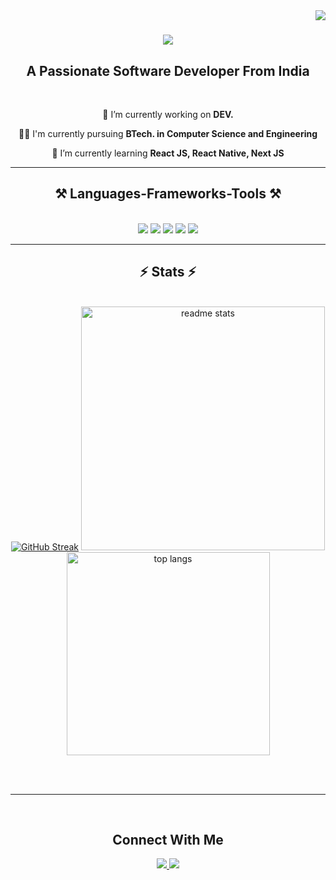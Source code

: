 <img align="right" src="https://visitor-badge.laobi.icu/badge?page_id=theankitmaurya.theankitmaurya" />

<h1 align="center">
    <img src="https://readme-typing-svg.herokuapp.com/?font=Righteous&size=35&center=true&vCenter=true&width=500&height=70&duration=4000&lines=Hi+There!+👋;+I'm+Ankit+Maurya!;" />
</h1>

<h2 align="center">A Passionate Software Developer From India</h2>

<br/>

<div align="center">
 
 🔭 I’m currently working on **DEV.**
 
 👨‍🎓 I'm currently pursuing **BTech. in Computer Science and Engineering**
 
 🌱 I’m currently learning **React JS, React Native, Next JS**

 </div>

 <hr/>
 
<h2 align="center">⚒️ Languages-Frameworks-Tools ⚒️</h2>
<br/>
<div align="center">
    <img src="https://skillicons.dev/icons?i=html,css,javascript,react,java,nextjs" />
    <img src="https://skillicons.dev/icons?i=typescript,express,nodejs,npm,redux,vite" />
    <img src="https://skillicons.dev/icons?i=vscode,androidstudio,idea,github,git,figma" />
    <img src="https://skillicons.dev/icons?i=tailwind,netlify,vercel,codepen,postman,replit" />
    <img src="https://skillicons.dev/icons?i=yarn,firebase,mongodb,appwrite,windows,powershell" />
<br/>
<hr/>

</div>

<h2 align="center">⚡ Stats ⚡</h2>
<br>
<div align=center>
  <a href="https://git.io/streak-stats"><img src="https://streak-stats.demolab.com?user=theankitmaurya&theme=monokai&border_radius=10&date_format=M%20j%5B%2C%20Y%5D" alt="GitHub Streak" /></a>
  <img width=390 src="https://github-readme-stats.vercel.app/api?username=theankitmaurya&count_private=true&show_icons=true&theme=monokai&rank_icon=github&border_radius=10" alt="readme stats" />
  <br/>
  <img width=325 align="center" src="https://github-readme-stats.vercel.app/api/top-langs/?username=theankitmaurya&hide=HTML&langs_count=8&layout=compact&theme=monokai&border_radius=10&size_weight=0.5&count_weight=0.5&exclude_repo=github-readme-stats" alt="top langs" />
</div>

<br/><br/>

<hr/>

<br/>

<h2 align="center">
    Connect With Me
</h2>

<div align="center"> 
  <a href="mailto:ankitmaurya20223@gmail.com">
    <img src="https://skillicons.dev/icons?i=gmail" />
  </a>
    
  <a href="https://www.instagram.com/theankitmaurya_">
    <img src="https://skillicons.dev/icons?i=instagram" />
  </a>
</div>
